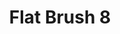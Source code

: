 ---
title: "Flat Brush 8"
price: "555.0" 
desc: "Sintetička četkica"
img_path: "/assets/img/ABT835-8.jpg"
brand: Abteilung
available: true
special_offer: false
new: false
soon: false
cat: "ABTEILUNG-502"
subcat: "ABT-CETKICE"
subsubcat: ""
sifra: "ABT835-8"
---